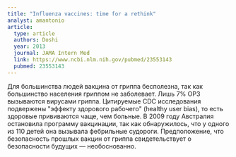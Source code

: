```yaml
---
title: "Influenza vaccines: time for a rethink"
analyst: amantonio
article:
  type: article
  authors: Doshi
  year: 2013
  journal: JAMA Intern Med
  link: https://www.ncbi.nlm.nih.gov/pubmed/23553143
  pubmed: 23553143
---
```


Для большинства людей вакцина от гриппа бесполезна, так как большинство населения гриппом не заболевает. Лишь 7% ОРЗ вызываются вирусами гриппа.
Цитируемые CDC исследования подвержены "эффекту здорового рабочего" (healthy user bias), то есть здоровые прививаются чаще, чем больные.
В 2009 году Австралия остановила программу вакцинации, так как обнаружилось, что у одного из 110 детей она вызывала фебрильные судороги. Предположение, что безопасность прошлых вакцин от гриппа свидетельствует о безопасности будущих — необоснованно.
